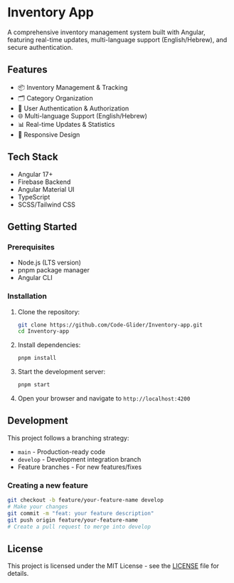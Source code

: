 # Inventory App

A comprehensive inventory management system built with Angular, featuring real-time updates, multi-language support (English/Hebrew), and secure authentication.

## Features

- 📦 Inventory Management & Tracking
- 🗂️ Category Organization
- 🔐 User Authentication & Authorization
- 🌐 Multi-language Support (English/Hebrew)
- 📊 Real-time Updates & Statistics
- 📱 Responsive Design

## Tech Stack

- Angular 17+
- Firebase Backend
- Angular Material UI
- TypeScript
- SCSS/Tailwind CSS

## Getting Started

### Prerequisites

- Node.js (LTS version)
- pnpm package manager
- Angular CLI

### Installation

1. Clone the repository:
   ```bash
   git clone https://github.com/Code-Glider/Inventory-app.git
   cd Inventory-app
   ```

2. Install dependencies:
   ```bash
   pnpm install
   ```

3. Start the development server:
   ```bash
   pnpm start
   ```

4. Open your browser and navigate to `http://localhost:4200`

## Development

This project follows a branching strategy:
- `main` - Production-ready code
- `develop` - Development integration branch
- Feature branches - For new features/fixes

### Creating a new feature

```bash
git checkout -b feature/your-feature-name develop
# Make your changes
git commit -m "feat: your feature description"
git push origin feature/your-feature-name
# Create a pull request to merge into develop
```

## License

This project is licensed under the MIT License - see the [LICENSE](LICENSE) file for details.
